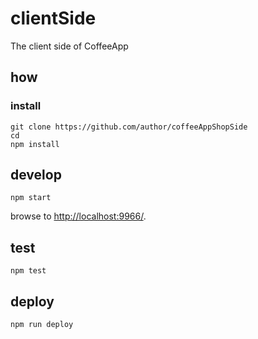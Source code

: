 # clientSide

The client side of CoffeeApp

## how

### install

```
git clone https://github.com/author/coffeeAppShopSide
cd
npm install
```

## develop

```
npm start
```

browse to <http://localhost:9966/>.

## test

```
npm test
```

## deploy

```
npm run deploy
```
